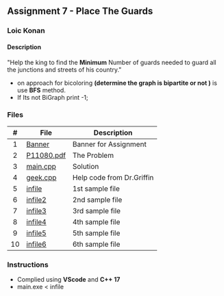 ## Assignment 7 - Place The Guards

### Loic Konan

#### Description

"Help the king to find the **Minimum** Number of guards needed to guard all the junctions and streets of his country."

- on approach for bicoloring **(determine the graph is bipartite or not )** is use **BFS** method.
- If Its not BiGraph print -1;

### Files

|   #   | File                     | Description               |
| :---: | ------------------------ | ------------------------- |
|   1   | [Banner](Banner)         | Banner for Assignment     |
|   2   | [P11080.pdf](P11080.pdf) | The Problem               |
|   3   | [main.cpp](main.cpp)     | Solution                  |
|   4   | [geek.cpp](geek.cpp)     | Help code from Dr.Griffin |
|   5   | [infile](infile)         | 1st sample file           |
|   6   | [infile2](infile2)       | 2nd sample file           |
|   7   | [infile3](infile3)       | 3rd sample file           |
|   8   | [infile4](infile4)       | 4th sample file           |
|   9   | [infile5](infile5)       | 5th sample file           |
|  10   | [infile6](infile6)       | 6th sample file           |

### Instructions

- Complied using **VScode** and **C++ 17**
- main.exe < infile
